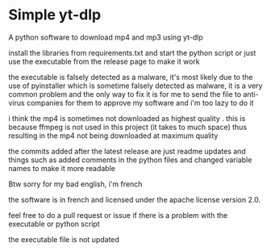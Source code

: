 # Simple yt-dlp
A python software to download mp4 and mp3 using yt-dlp


install the libraries from requirements.txt and start the python script or just use the executable from the release page to make it work


the executable is falsely detected as a malware, it's most likely due to the use of pyinstaller which is sometime falsely detected as malware, it is a very common problem and the only way to fix it is for me to send the file to anti-virus companies for them to approve my software and i'm too lazy to do it


i think the mp4 is sometimes not downloaded as highest quality . this is because ffmpeg is not used in this project (it takes to much space) thus resulting in the mp4 not being downloaded at maximum quality


the commits added after the latest release are just readme updates and things such as added comments in the python files and changed variable names to make it more readable


Btw sorry for my bad english, i'm french


the software is in french and licensed under the apache license version 2.0.

feel free to do a pull request or issue if there is a problem with the executable or python script

the executable file is not updated
